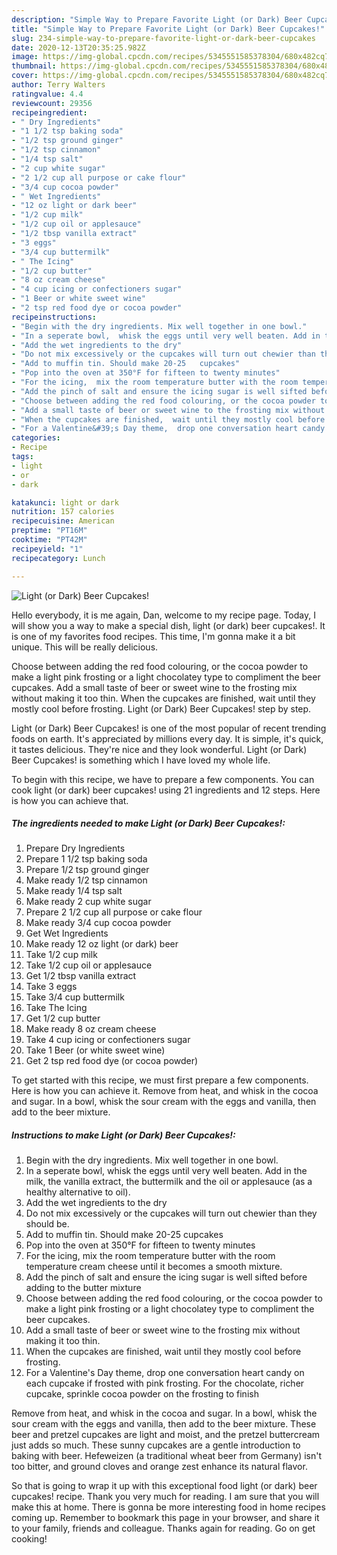 ```yaml
---
description: "Simple Way to Prepare Favorite Light (or Dark) Beer Cupcakes!"
title: "Simple Way to Prepare Favorite Light (or Dark) Beer Cupcakes!"
slug: 234-simple-way-to-prepare-favorite-light-or-dark-beer-cupcakes
date: 2020-12-13T20:35:25.982Z
image: https://img-global.cpcdn.com/recipes/5345551585378304/680x482cq70/light-or-dark-beer-cupcakes-recipe-main-photo.jpg
thumbnail: https://img-global.cpcdn.com/recipes/5345551585378304/680x482cq70/light-or-dark-beer-cupcakes-recipe-main-photo.jpg
cover: https://img-global.cpcdn.com/recipes/5345551585378304/680x482cq70/light-or-dark-beer-cupcakes-recipe-main-photo.jpg
author: Terry Walters
ratingvalue: 4.4
reviewcount: 29356
recipeingredient:
- " Dry Ingredients"
- "1 1/2 tsp baking soda"
- "1/2 tsp ground ginger"
- "1/2 tsp cinnamon"
- "1/4 tsp salt"
- "2 cup white sugar"
- "2 1/2 cup all purpose or cake flour"
- "3/4 cup cocoa powder"
- " Wet Ingredients"
- "12 oz light or dark beer"
- "1/2 cup milk"
- "1/2 cup oil or applesauce"
- "1/2 tbsp vanilla extract"
- "3 eggs"
- "3/4 cup buttermilk"
- " The Icing"
- "1/2 cup butter"
- "8 oz cream cheese"
- "4 cup icing or confectioners sugar"
- "1 Beer or white sweet wine"
- "2 tsp red food dye or cocoa powder"
recipeinstructions:
- "Begin with the dry ingredients. Mix well together in one bowl."
- "In a seperate bowl,  whisk the eggs until very well beaten. Add in the milk, the vanilla extract, the buttermilk and the oil or applesauce (as a healthy alternative to oil)."
- "Add the wet ingredients to the dry"
- "Do not mix excessively or the cupcakes will turn out chewier than they should be."
- "Add to muffin tin. Should make 20-25   cupcakes"
- "Pop into the oven at 350°F for fifteen to twenty minutes"
- "For the icing,  mix the room temperature butter with the room temperature cream cheese until it becomes a smooth mixture."
- "Add the pinch of salt and ensure the icing sugar is well sifted before adding to the butter mixture"
- "Choose between adding the red food colouring, or the cocoa powder to make a light pink frosting or a light chocolatey type to compliment the beer cupcakes."
- "Add a small taste of beer or sweet wine to the frosting mix without making it too thin."
- "When the cupcakes are finished,  wait until they mostly cool before frosting."
- "For a Valentine&#39;s Day theme,  drop one conversation heart candy on each cupcake if frosted with pink frosting. For the chocolate,  richer cupcake,  sprinkle cocoa powder on the frosting to finish"
categories:
- Recipe
tags:
- light
- or
- dark

katakunci: light or dark 
nutrition: 157 calories
recipecuisine: American
preptime: "PT16M"
cooktime: "PT42M"
recipeyield: "1"
recipecategory: Lunch

---
```



![Light (or Dark) Beer Cupcakes!](https://img-global.cpcdn.com/recipes/5345551585378304/680x482cq70/light-or-dark-beer-cupcakes-recipe-main-photo.jpg)

Hello everybody, it is me again, Dan, welcome to my recipe page. Today, I will show you a way to make a special dish, light (or dark) beer cupcakes!. It is one of my favorites food recipes. This time, I'm gonna make it a bit unique. This will be really delicious.

Choose between adding the red food colouring, or the cocoa powder to make a light pink frosting or a light chocolatey type to compliment the beer cupcakes. Add a small taste of beer or sweet wine to the frosting mix without making it too thin. When the cupcakes are finished, wait until they mostly cool before frosting. Light (or Dark) Beer Cupcakes! step by step.

Light (or Dark) Beer Cupcakes! is one of the most popular of recent trending foods on earth. It's appreciated by millions every day. It is simple, it's quick, it tastes delicious. They're nice and they look wonderful. Light (or Dark) Beer Cupcakes! is something which I have loved my whole life.


To begin with this recipe, we have to prepare a few components. You can cook light (or dark) beer cupcakes! using 21 ingredients and 12 steps. Here is how you can achieve that.

<!--inarticleads1-->

##### The ingredients needed to make Light (or Dark) Beer Cupcakes!:

1. Prepare  Dry Ingredients
1. Prepare 1 1/2 tsp baking soda
1. Prepare 1/2 tsp ground ginger
1. Make ready 1/2 tsp cinnamon
1. Make ready 1/4 tsp salt
1. Make ready 2 cup white sugar
1. Prepare 2 1/2 cup all purpose or cake flour
1. Make ready 3/4 cup cocoa powder
1. Get  Wet Ingredients
1. Make ready 12 oz light (or dark) beer
1. Take 1/2 cup milk
1. Take 1/2 cup oil or applesauce
1. Get 1/2 tbsp vanilla extract
1. Take 3 eggs
1. Take 3/4 cup buttermilk
1. Take  The Icing
1. Get 1/2 cup butter
1. Make ready 8 oz cream cheese
1. Take 4 cup icing or confectioners sugar
1. Take 1 Beer (or white sweet wine)
1. Get 2 tsp red food dye (or cocoa powder)


To get started with this recipe, we must first prepare a few components. Here is how you can achieve it. Remove from heat, and whisk in the cocoa and sugar. In a bowl, whisk the sour cream with the eggs and vanilla, then add to the beer mixture. 

<!--inarticleads2-->

##### Instructions to make Light (or Dark) Beer Cupcakes!:

1. Begin with the dry ingredients. Mix well together in one bowl.
1. In a seperate bowl,  whisk the eggs until very well beaten. Add in the milk, the vanilla extract, the buttermilk and the oil or applesauce (as a healthy alternative to oil).
1. Add the wet ingredients to the dry
1. Do not mix excessively or the cupcakes will turn out chewier than they should be.
1. Add to muffin tin. Should make 20-25   cupcakes
1. Pop into the oven at 350°F for fifteen to twenty minutes
1. For the icing,  mix the room temperature butter with the room temperature cream cheese until it becomes a smooth mixture.
1. Add the pinch of salt and ensure the icing sugar is well sifted before adding to the butter mixture
1. Choose between adding the red food colouring, or the cocoa powder to make a light pink frosting or a light chocolatey type to compliment the beer cupcakes.
1. Add a small taste of beer or sweet wine to the frosting mix without making it too thin.
1. When the cupcakes are finished,  wait until they mostly cool before frosting.
1. For a Valentine&#39;s Day theme,  drop one conversation heart candy on each cupcake if frosted with pink frosting. For the chocolate,  richer cupcake,  sprinkle cocoa powder on the frosting to finish


Remove from heat, and whisk in the cocoa and sugar. In a bowl, whisk the sour cream with the eggs and vanilla, then add to the beer mixture. These beer and pretzel cupcakes are light and moist, and the pretzel buttercream just adds so much. These sunny cupcakes are a gentle introduction to baking with beer. Hefeweizen (a traditional wheat beer from Germany) isn&#39;t too bitter, and ground cloves and orange zest enhance its natural flavor. 

So that is going to wrap it up with this exceptional food light (or dark) beer cupcakes! recipe. Thank you very much for reading. I am sure that you will make this at home. There is gonna be more interesting food in home recipes coming up. Remember to bookmark this page in your browser, and share it to your family, friends and colleague. Thanks again for reading. Go on get cooking!
